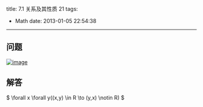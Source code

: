 title: 7.1 关系及其性质 21
tags:
  - Math
date: 2013-01-05 22:54:38
---

## 问题

[![image](http://freewind.me/wp-content/uploads/2013/01/image_thumb95.png "image")](http://freewind.me/wp-content/uploads/2013/01/image95.png)

## 解答

$ \forall x \forall y((x,y) \in R \to (y,x) \notin R) $